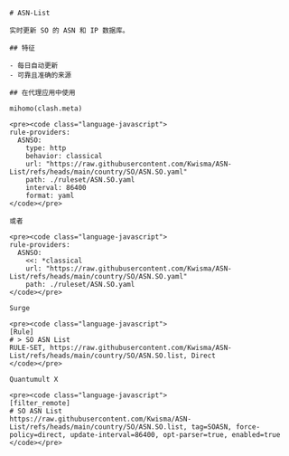 
    # ASN-List
    
    实时更新 SO 的 ASN 和 IP 数据库。
    
    ## 特征
    
    - 每日自动更新
    - 可靠且准确的来源
    
    ## 在代理应用中使用
    
    mihomo(clash.meta)
   
    <pre><code class="language-javascript">
    rule-providers:
      ASNSO:
        type: http
        behavior: classical
        url: "https://raw.githubusercontent.com/Kwisma/ASN-List/refs/heads/main/country/SO/ASN.SO.yaml"
        path: ./ruleset/ASN.SO.yaml
        interval: 86400
        format: yaml
    </code></pre>

    或者

    <pre><code class="language-javascript">
    rule-providers:
      ASNSO:
        <<: *classical
        url: "https://raw.githubusercontent.com/Kwisma/ASN-List/refs/heads/main/country/SO/ASN.SO.yaml"
        path: ./ruleset/ASN.SO.yaml
    </code></pre>
    
    Surge
    
    <pre><code class="language-javascript">
    [Rule]
    # > SO ASN List
    RULE-SET, https://raw.githubusercontent.com/Kwisma/ASN-List/refs/heads/main/country/SO/ASN.SO.list, Direct
    </code></pre>
    
    Quantumult X
    
    <pre><code class="language-javascript">
    [filter_remote]
    # SO ASN List
    https://raw.githubusercontent.com/Kwisma/ASN-List/refs/heads/main/country/SO/ASN.SO.list, tag=SOASN, force-policy=direct, update-interval=86400, opt-parser=true, enabled=true
    </code></pre>
    